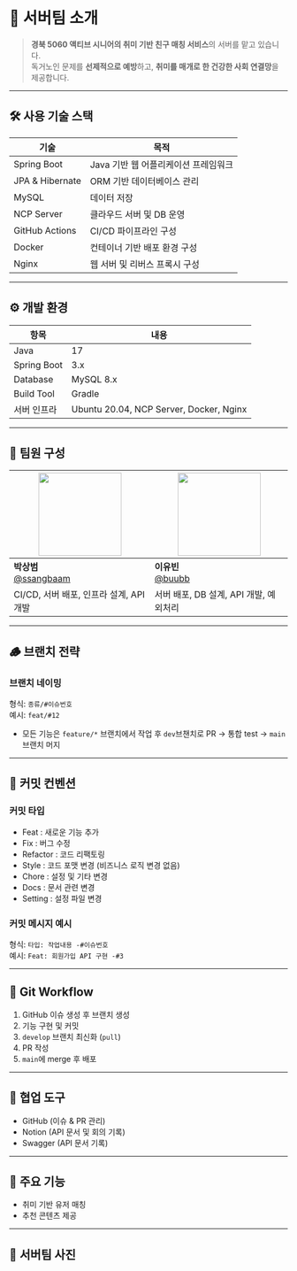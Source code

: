 # 🧩 서버팀 소개

> **경북 5060 액티브 시니어의 취미 기반 친구 매칭 서비스**의 서버를 맡고 있습니다.  
> 독거노인 문제를 **선제적으로 예방**하고, **취미를 매개로 한 건강한 사회 연결망**을 제공합니다.

---

## 🛠️ 사용 기술 스택

| 기술              | 목적                  |
|-----------------|---------------------|
| Spring Boot     | Java 기반 웹 어플리케이션 프레임워크 |
| JPA & Hibernate | ORM 기반 데이터베이스 관리    |
| MySQL           | 데이터 저장              |
| NCP Server      | 클라우드 서버 및 DB 운영     |
| GitHub Actions  | CI/CD 파이프라인 구성      |
| Docker          | 컨테이너 기반 배포 환경 구성    |
| Nginx           | 웹 서버 및 리버스 프록시 구성   |

---

## ⚙️ 개발 환경

| 항목 | 내용                                      |
|------|-----------------------------------------|
| Java | 17                                      |
| Spring Boot | 3.x                                     |
| Database | MySQL 8.x                               |
| Build Tool | Gradle                                  |
| 서버 인프라 | Ubuntu 20.04, NCP Server, Docker, Nginx |

---

## 👥 팀원 구성

| <img src="https://avatars.githubusercontent.com/u/165630285?v=4" width="150"/> | <img src="https://avatars.githubusercontent.com/u/80569323?v=4" width="150"/> |
|--------------------------------------------------------------------------------|-------------------------------------------------------------------------------|
| **박상범**<br/>[@ssangbaam](https://github.com/ssangbaam)                         | **이유빈**<br/>[@buubb](https://github.com/buubb)                                |
| CI/CD, 서버 배포, 인프라 설계, API 개발                                                         | 서버 배포, DB 설계, API 개발, 예외처리                                                    |

---

## 🪵 브랜치 전략

### 브랜치 네이밍
형식: `종류/#이슈번호`  
예시: `feat/#12`

- 모든 기능은 `feature/*` 브랜치에서 작업 후 `dev`브챈치로 PR → 통합 test → `main`브랜치 머지

---

## 🎯 커밋 컨벤션

### 커밋 타입
- Feat : 새로운 기능 추가
- Fix : 버그 수정
- Refactor : 코드 리팩토링
- Style : 코드 포맷 변경 (비즈니스 로직 변경 없음)
- Chore : 설정 및 기타 변경
- Docs : 문서 관련 변경
- Setting : 설정 파일 변경

### 커밋 메시지 예시
형식: `타입: 작업내용 -#이슈번호`  
예시: `Feat: 회원가입 API 구현 -#3`

---

## 🔁 Git Workflow

1. GitHub 이슈 생성 후 브랜치 생성
2. 기능 구현 및 커밋
3. `develop` 브랜치 최신화 (`pull`)
4. PR 작성
5. `main`에 merge 후 배포

---

## 💬 협업 도구

- GitHub (이슈 & PR 관리)
- Notion (API 문서 및 회의 기록)
- Swagger (API 문서 기록)

---

## 🚀 주요 기능

- 취미 기반 유저 매칭
- 추천 콘텐츠 제공

---

## 📸 서버팀 사진

